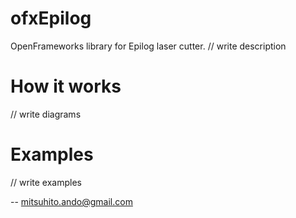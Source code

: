 ofxEpilog
=========
OpenFrameworks library for Epilog laser cutter.
// write description

# How it works
// write diagrams

# Examples
// write examples

--
mitsuhito.ando@gmail.com
